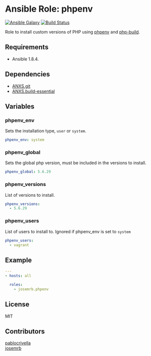 # Ansible Role: phpenv

[![Ansible Galaxy](http://img.shields.io/badge/ansible--galaxy-josemrb.phpenv-blue.svg)](https://galaxy.ansible.com/list#/roles/5112) [![Build Status](https://travis-ci.org/josemrb/ansible-role-phpenv.svg)](https://travis-ci.org/josemrb/ansible-role-phpenv)

Role to install custom versions of PHP using [phpenv](https://github.com/CHH/phpenv) and [php-build](https://github.com/php-build/php-build).

## Requirements
- Ansible 1.8.4.

## Dependencies
- [ANXS.git](https://github.com/ANXS/git)
- [ANXS.build-essential](https://github.com/ANXS/build-essential)

## Variables
### phpenv_env
Sets the installation type, `user` or `system`.
```yaml
phpenv_env: system
```

### phpenv_global
Sets the global php version, must be included in the versions to install.
```yaml
phpenv_global: 5.6.29
```

### phpenv_versions
List of versions to install.
```yaml
phpenv_versions:
  - 5.6.29
```

### phpenv_users
List of users to install to.
Ignored if phpenv_env is set to `system`
```yaml
phpenv_users:
  - vagrant
 ```

## Example
```yaml
---
- hosts: all

  roles:
    - josemrb.phpenv
```

## License

MIT

## Contributors
[pablocrivella](https://github.com/pablocrivella)  
[josemrb](https://github.com/josemrb)
